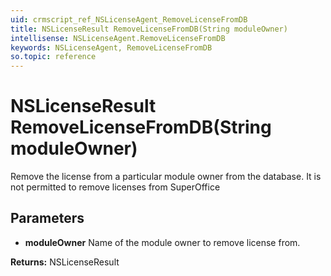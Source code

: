 ```yaml
---
uid: crmscript_ref_NSLicenseAgent_RemoveLicenseFromDB
title: NSLicenseResult RemoveLicenseFromDB(String moduleOwner)
intellisense: NSLicenseAgent.RemoveLicenseFromDB
keywords: NSLicenseAgent, RemoveLicenseFromDB
so.topic: reference
---
```


# NSLicenseResult RemoveLicenseFromDB(String moduleOwner)

Remove the license from a particular module owner from the database.  It is not permitted to remove licenses from SuperOffice

## Parameters

* **moduleOwner** Name of the module owner to remove license from.

**Returns:** NSLicenseResult
